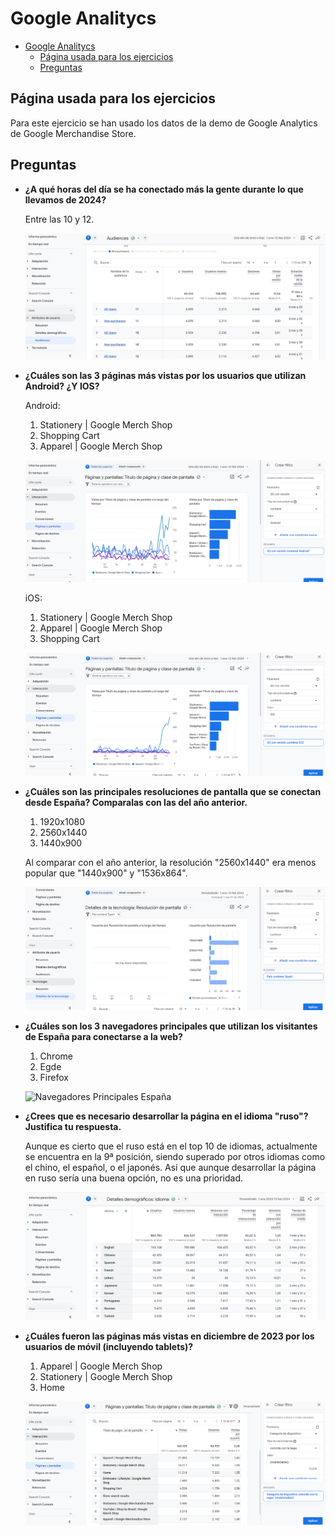 # Google Analitycs

- [Google Analitycs](#google-analitycs)
  - [Página usada para los ejercicios](#página-usada-para-los-ejercicios)
  - [Preguntas](#preguntas)

## Página usada para los ejercicios

Para este ejercicio se han usado los datos de la demo de Google Analytics de Google Merchandise Store.   

## Preguntas

- **¿A qué horas del día se ha conectado más la gente durante lo que llevamos de 2024?**
  
    Entre las 10 y 12.   

    ![Horas 2024](./docs/hours_users_2024.png)   

- **¿Cuáles son las 3 páginas más vistas por los usuarios que utilizan Android? ¿Y IOS?**

    Android:   

    1. Stationery | Google Merch Shop
    2. Shopping Cart
    3. Apparel | Google Merch Shop

    ![Top 3 Android](./docs/top_3_android.png)   

    iOS:   

    1. Stationery | Google Merch Shop
    2. Apparel | Google Merch Shop
    3. Shopping Cart

    ![Top 3 IOS](./docs/top_3_ios.png)   

- **¿Cuáles son las principales resoluciones de pantalla que se conectan desde España? Comparalas con las del año anterior.**

    1. 1920x1080
    2. 2560x1440
    3. 1440x900
   
    Al comparar con el año anterior, la resolución "2560x1440" era menos popular que "1440x900" y "1536x864".   

    ![Resolución Pantalla España](./docs/resolucion_pantalla_pais.png)   

- **¿Cuáles son los 3 navegadores principales que utilizan los visitantes de España para conectarse a la web?**

    1. Chrome
    2. Egde
    3. Firefox

    ![Navegadores Principales España](./docs/navegadores_principales_españa.png)   

- **¿Crees que es necesario desarrollar la página en el idioma "ruso"? Justifica tu respuesta.**

    Aunque es cierto que el ruso está en el top 10 de idiomas, actualmente se encuentra en la 9ª posición, siendo superado por otros idiomas como el chino, el español, o el japonés. Así que aunque desarrollar la página en ruso sería una buena opción, no es una prioridad.   

    ![Navegadores Principales España](./docs/idioma_ruso.png)   

- **¿Cuáles fueron las páginas más vistas en diciembre de 2023 por los usuarios de móvil (incluyendo tablets)?**

    1. Apparel | Google Merch Shop
    2. Stationery | Google Merch Shop
    3. Home

    ![Páginas más vistas en diciembre 2023 en movil y tablet](./docs/most_popular_pages_dec_2023_mobile_tablet.png)   
